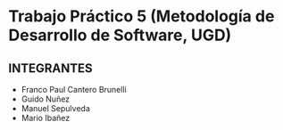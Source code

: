 # Trabajo Práctico 5 (Metodología de Desarrollo de Software, UGD)

## INTEGRANTES
- Franco Paul Cantero Brunelli
- Guido Nuñez
- Manuel Sepulveda
- Mario Ibañez
